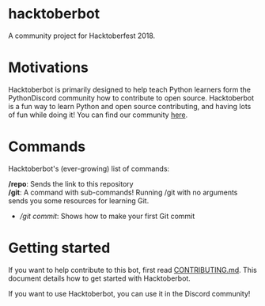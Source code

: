 # hacktoberbot
A community project for Hacktoberfest 2018.

# Motivations
Hacktoberbot is primarily designed to help teach Python learners form the PythonDiscord community how to contribute to open source. Hacktoberbot is a fun way to learn Python and open source contributing, and having lots of fun while doing it! You can find our community [here](https://discord.gg/python).

# Commands
Hacktoberbot's (ever-growing) list of commands:

**/repo**: Sends the link to this repository<br/>
**/git**: A command with sub-commands! Running /git with no arguments sends you some resources for learning Git.
  - */git commit*: Shows how to make your first Git commit

# Getting started
If you want to help contribute to this bot, first read [CONTRIBUTING.md](https://github.com/discord-python/hacktoberbot/blob/master/CONTRIBUTING.md). This document details how to get started with Hacktoberbot.

If you want to use Hacktoberbot, you can use it in the Discord community!
